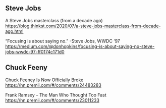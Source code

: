 


## Steve Jobs

A Steve Jobs masterclass (from a decade ago)
https://blog.thinkst.com/2020/07/a-steve-jobs-masterclass-from-decade-ago.html

“Focusing is about saying no.” -Steve Jobs, WWDC ‘97
https://medium.com/@donhopkins/focusing-is-about-saying-no-steve-jobs-wwdc-97-ff0174c171d0


## Chuck Feeny

Chuck Feeney Is Now Officially Broke
https://hn.premii.com/#/comments/24483283


Frank Ramsey – The Man Who Thought Too Fast
https://hn.premii.com/#/comments/23011233